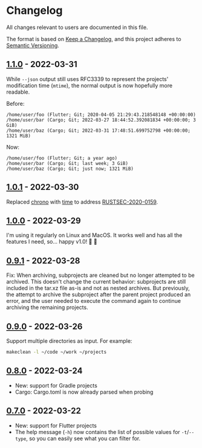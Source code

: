 # Changelog

All changes relevant to users are documented in this file.

The format is based on [Keep a Changelog](https://keepachangelog.com/en/1.0.0/),
and this project adheres to [Semantic Versioning](https://semver.org/spec/v2.0.0.html).

<!-- next-header -->
<!-- ## [Unreleased] - ReleaseDate -->

## [1.1.0] - 2022-03-31

While `--json` output still uses RFC3339 to represent the projects' modification time (`mtime`), the normal output is now hopefully more readable.

Before:

```plain
/home/user/foo (Flutter; Git; 2020-04-05 21:29:43.218548148 +00:00:00)
/home/user/bar (Cargo; Git; 2022-03-27 18:44:52.392081834 +00:00:00; 3 GiB)
/home/user/baz (Cargo; Git; 2022-03-31 17:48:51.699752798 +00:00:00; 1321 MiB)
```

Now:

```plain
/home/user/foo (Flutter; Git; a year ago)
/home/user/bar (Cargo; Git; last week; 3 GiB)
/home/user/baz (Cargo; Git; just now; 1321 MiB)
```

## [1.0.1] - 2022-03-30

Replaced [chrono] with [time] to address [RUSTSEC-2020-0159].

[chrono]: https://crates.io/crates/chrono
[time]: https://crates.io/crates/time
[RUSTSEC-2020-0159]: https://rustsec.org/advisories/RUSTSEC-2020-0159

## [1.0.0] - 2022-03-29

I'm using it regularly on Linux and MacOS. It works well and has all the features I need, so... happy v1.0! :tada: :rocket:

## [0.9.1] - 2022-03-28

Fix: When archiving, subprojects are cleaned but no longer attempted to be archived. This doesn't change the current behavior: subprojects are still included in the tar.xz file as-is and not as nested archives. But previously, the attempt to archive the subproject after the parent project produced an error, and the user needed to execute the command again to continue archiving the remaining projects.

## [0.9.0] - 2022-03-26

Support multiple directories as input. For example:

```bash
makeclean -l ~/code ~/work ~/projects
```

## [0.8.0] - 2022-03-24

- New: support for Gradle projects
- Cargo: Cargo.toml is now already parsed when probing

## [0.7.0] - 2022-03-22

- New: support for Flutter projects
- The help message (`-h`) now contains the list of possible values for `-t`/`--type`, so you can easily see what you can filter for.

<!-- next-url -->
[Unreleased]: https://github.com/kevinbader/makeclean/compare/v1.1.0...HEAD
[1.1.0]: https://github.com/kevinbader/makeclean/compare/v1.0.1...v1.1.0
[1.0.1]: https://github.com/kevinbader/makeclean/compare/v1.0.0...v1.0.1
[1.0.0]: https://github.com/kevinbader/makeclean/compare/v0.9.1...v1.0.0
[0.9.1]: https://github.com/kevinbader/makeclean/compare/v0.9.0...v0.9.1
[0.9.0]: https://github.com/kevinbader/makeclean/compare/v0.8.0...v0.9.0
[0.8.0]: https://github.com/kevinbader/makeclean/compare/v0.7.0...v0.8.0
[0.7.0]: https://github.com/kevinbader/makeclean/compare/v0.6.0...v0.7.0
